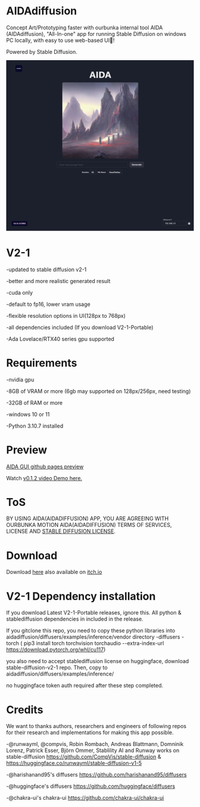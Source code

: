 # AIDAdiffusion
Concept Art/Prototyping faster with ourbunka internal tool AIDA (AIDAdiffusion), "All-In-one" app for running Stable Diffusion on windows PC locally, with easy to use web-based UI🎉!

Powered by Stable Diffusion.

<img src="https://github.com/ourbunka/aidadiffusion/blob/main/AIDA.PNG?raw=true">

# V2-1 
  -updated to stable diffusion v2-1
  
  -better and more realistic generated result
  
  -cuda only
  
  -default to fp16, lower vram usage
  
  -flexible resolution options in UI(128px to 768px)
  
  -all dependencies included (If you download V2-1-Portable)
  
  -Ada Lovelace/RTX40 series gpu supported

# Requirements

-nvidia gpu

-8GB of VRAM or more (6gb may supported on 128px/256px, need testing)

-32GB of RAM or more 

-windows 10 or 11

-Python 3.10.7 installed

# Preview

[AIDA GUI github pages preview](https://ourbunka.github.io/aidadiffusion)

Watch [v0.1.2 video Demo here.](https://www.youtube.com/watch?v=1lm7o4PX-rI)


# ToS
BY USING AIDA(AIDADIFFUSION) APP, YOU ARE AGREEING WITH OURBUNKA MOTION AIDA(AIDADIFFUSION) TERMS OF SERVICES, LICENSE AND
[STABLE DIFFUSION LICENSE](https://huggingface.co/spaces/CompVis/stable-diffusion-license).

# Download
Download [here](https://drive.google.com/file/d/1yhdYxE57lHIB5-N-gQKv_Z9e_Yj2G4dw/view?usp=share_link)
also available on [itch.io](https://ourbunka.itch.io/aida)

# V2-1 Dependency installation
If you download Latest V2-1-Portable releases, ignore this. All python & stablediffusion dependencies in included in the release.

If you gitclone this repo, you need to copy these python libraries into aidadiffusion/diffusers/examples/inference/vendor directory
-diffusers
-torch ( pip3 install torch torchvision torchaudio --extra-index-url https://download.pytorch.org/whl/cu117)


you also need to accept stablediffusion license on huggingface, download stable-diffusion-v2-1 repo. Then, copy to aidadiffusion/diffusers/examples/inference/


no huggingface token auth required after these step completed.


# Credits
We want to thanks authors, researchers and engineers of following repos for their research and implementations for making this app possible.

-@runwayml, @compvis, Robin Rombach, Andreas Blattmann, Domninik Lorenz, Patrick Esser, Björn Ommer, Stablility AI and Runway works on stable-diffusion https://github.com/CompVis/stable-diffusion & https://huggingface.co/runwayml/stable-diffusion-v1-5

-@harishanand95's diffusers https://github.com/harishanand95/diffusers

-@huggingface's diffusers https://github.com/huggingface/diffusers

-@chakra-ui's chakra-ui https://github.com/chakra-ui/chakra-ui
